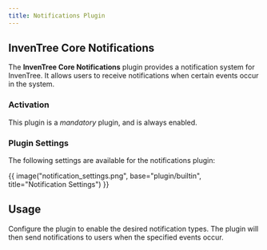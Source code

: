 ```yaml
---
title: Notifications Plugin
---
```


## InvenTree Core Notifications

The **InvenTree Core Notifications** plugin provides a notification system for InvenTree. It allows users to receive notifications when certain events occur in the system.

### Activation

This plugin is a *mandatory* plugin, and is always enabled.

### Plugin Settings

The following settings are available for the notifications plugin:

{{ image("notification_settings.png", base="plugin/builtin", title="Notification Settings") }}

## Usage

Configure the plugin to enable the desired notification types. The plugin will then send notifications to users when the specified events occur.
